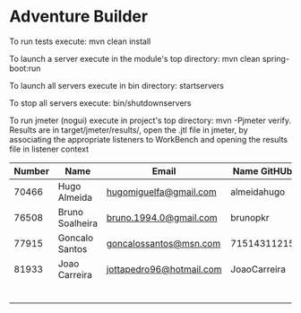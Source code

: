 # Adventure Builder

To run tests execute: mvn clean install

To launch a server execute in the module's top directory: mvn clean spring-boot:run

To launch all servers execute in bin directory: startservers

To stop all servers execute: bin/shutdownservers

To run jmeter (nogui) execute in project's top directory: mvn -Pjmeter verify. Results are in target/jmeter/results/, open the .jtl file in jmeter, by associating the appropriate listeners to WorkBench and opening the results file in listener context


|   Number   |          Name           |            Email        |   Name GitHUb  | Module(s) |
| ---------- | ----------------------- | ----------------------- | ---------------| --------- |
|    70466   |   Hugo Almeida          |  hugomiguelfa@gmail.com | almeidahugo    | 100Reads  |
|    76508   |   Bruno Soalheira       |  bruno.1994.0@gmail.com | brunopkr       | 100Reads  |
|    77915   |   Goncalo Santos        |  goncalossantos@msn.com | 71514311215    | 30Writes  |
|    81933   |   Joao Carreira         | jottapedro96@hotmail.com| JoaoCarreira   | 30Writes  |
|            |                         |                         |                |           |
|            |                         |                         |                |           |
|            |                         |                         |                |           |
|            |                         |                         |                |           |
|            |                         |                         |                |           |
|            |                         |                         |                |           |
 
